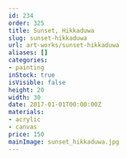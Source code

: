 ```yaml
---
id: 234
order: 325
title: Sunset, Hikkaduwa
slug: sunset-hikkaduwa
url: art-works/sunset-hikkaduwa
aliases: []
categories:
- painting
inStock: true
isVisible: false
height: 20
width: 30
date: 2017-01-01T00:00:00Z
materials:
- acrylic
- canvas
price: 150
mainImage: sunset_hikkaduwa.jpg
---
```

